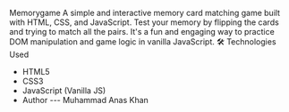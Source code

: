 Memorygame
A simple and interactive memory card matching game built with HTML, CSS, and JavaScript. 
Test your memory by flipping the cards and trying to match all the pairs. It's a fun and engaging way to practice DOM manipulation and game logic in vanilla JavaScript.
🛠️ Technologies Used
- HTML5
- CSS3
- JavaScript (Vanilla JS)
- Author --- Muhammad Anas Khan
